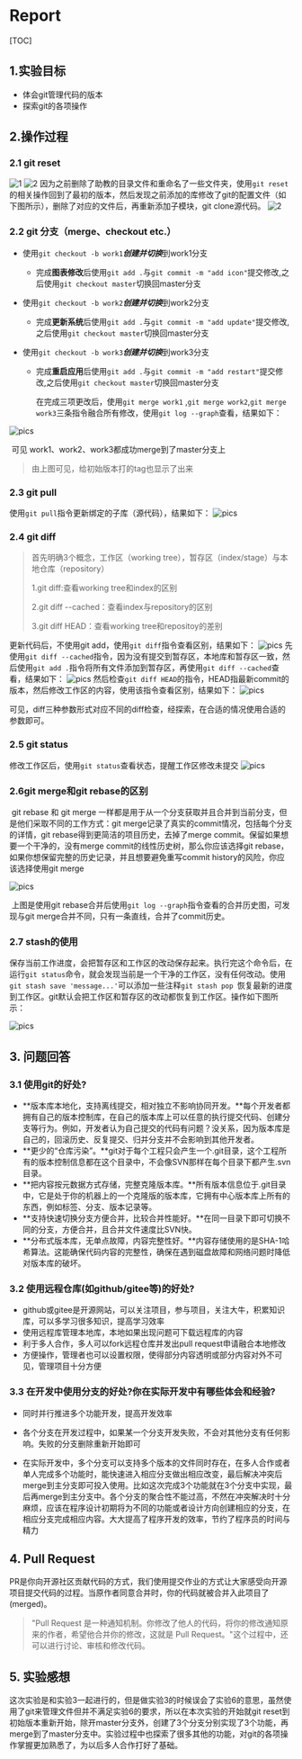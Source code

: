 # Report

[TOC]

## 1.实验目标

- 体会git管理代码的版本
- 探索git的各项操作



## 2.操作过程

### 2.1 git reset

![1](https://raw.githubusercontent.com/bbzunyi/NJU-SE2021-autumn-Lab6/main/Report/191220169-张洋彬/ref/1.png)
![2](https://raw.githubusercontent.com/bbzunyi/NJU-SE2021-autumn-Lab6/main/Report/191220169-张洋彬/ref/2.png)
​	因为之前删除了助教的目录文件和重命名了一些文件夹，使用`git reset`的相关操作回到了最初的版本，然后发现之前添加的库修改了git的配置文件（如下图所示），删除了对应的文件后，再重新添加子模块，git clone源代码。
![2](https://raw.githubusercontent.com/bbzunyi/NJU-SE2021-autumn-Lab6/main/Report/191220169-张洋彬/ref/3.png)

### 2.2 git 分支（merge、checkout etc.）

- 使用`git checkout -b work1`***创建并切换***到work1分支
  
  - 完成**图表修改**后使用`git add .`与`git commit -m "add icon"`提交修改,之后使用`git checkout master`切换回master分支
  
- 使用`git checkout -b work2`***创建并切换***到work2分支
  - 完成**更新系统**后使用`git add .`与`git commit -m "add update"`提交修改,之后使用`git checkout master`切换回master分支

- 使用`git checkout -b work3`***创建并切换***到work3分支
  - 完成**重启应用**后使用`git add .`与`git commit -m "add restart"`提交修改,之后使用`git checkout master`切换回master分支
  
       在完成三项更改后，使用`git merge work1` ,`git merge work2`,`git merge work3`三条指令融合所有修改，使用`git log --graph`查看，结果如下：

![pics](https://raw.githubusercontent.com/bbzunyi/NJU-SE2021-autumn-Lab6/main/Report/191220169-张洋彬/ref/merge.png)

​	可见 work1、work2、work3都成功merge到了master分支上

> 由上图可见，给初始版本打的tag也显示了出来

### 2.3 git pull

使用`git pull`指令更新绑定的子库（源代码），结果如下：
![pics](https://raw.githubusercontent.com/bbzunyi/NJU-SE2021-autumn-Lab6/main/Report/191220169-张洋彬/ref/changelines.png)

### 2.4 git diff

> 首先明确3个概念，工作区（working tree），暂存区（index/stage）与本地仓库（repository）
>
> 1.git diff:查看working tree和index的区别
>
> 2.git diff --cached：查看index与repository的区别
>
> 3.git diff HEAD：查看working tree和repositoy的差别

更新代码后，不使用git add，使用`git diff`指令查看区别，结果如下：
![pics](https://raw.githubusercontent.com/bbzunyi/NJU-SE2021-autumn-Lab6/main/Report/191220169-张洋彬/ref/diff.png)
先使用`git diff --cached`指令，因为没有提交到暂存区，本地库和暂存区一致，然后使用`git add .`指令将所有文件添加到暂存区，再使用`git diff --cached`查看，结果如下：
![pics](https://raw.githubusercontent.com/bbzunyi/NJU-SE2021-autumn-Lab6/main/Report/191220169-张洋彬/ref/diff_cached.png)
然后检查`git diff HEAD`的指令，HEAD指最新commit的版本，然后修改工作区的内容，使用该指令查看区别，结果如下：
![pics](https://raw.githubusercontent.com/bbzunyi/NJU-SE2021-autumn-Lab6/main/Report/191220169-张洋彬/ref/diff_HEAD.png)

可见，diff三种参数形式对应不同的diff检查，经探索，在合适的情况使用合适的参数即可。

### 2.5 git status

​	修改工作区后，使用`git status`查看状态，提醒工作区修改未提交
![pics](https://raw.githubusercontent.com/bbzunyi/NJU-SE2021-autumn-Lab6/main/Report/191220169-张洋彬/ref/status.png)

### 2.6git merge和git rebase的区别

​	git rebase 和 git merge 一样都是用于从一个分支获取并且合并到当前分支，但是他们采取不同的工作方式：git merge记录了真实的commit情况，包括每个分支的详情，git rebase得到更简洁的项目历史，去掉了merge commit。保留如果想要一个干净的，没有merge commit的线性历史树，那么你应该选择git rebase，如果你想保留完整的历史记录，并且想要避免重写commit history的风险，你应该选择使用git merge

![pics](https://raw.githubusercontent.com/bbzunyi/NJU-SE2021-autumn-Lab6/main/Report/191220169-张洋彬/ref/rebase.png)

​	上图是使用git rebase合并后使用`git log --graph`指令查看的合并历史图，可发现与git merge合并不同，只有一条直线，合并了commit历史。



### 2.7 stash的使用

​	保存当前工作进度，会把暂存区和工作区的改动保存起来。执行完这个命令后，在运行`git status`命令，就会发现当前是一个干净的工作区，没有任何改动。使用`git stash save 'message...'`可以添加一些注释
​	`git stash pop `恢复最新的进度到工作区。git默认会把工作区和暂存区的改动都恢复到工作区。操作如下图所示：

![pics](https://raw.githubusercontent.com/bbzunyi/NJU-SE2021-autumn-Lab6/main/Report/191220169-张洋彬/ref/stash.png)

## 3. 问题回答

### 3.1 使用git的好处?

- **版本库本地化，支持离线提交，相对独立不影响协同开发。**每个开发者都拥有自己的版本控制库，在自己的版本库上可以任意的执行提交代码、创建分支等行为。例如，开发者认为自己提交的代码有问题？没关系，因为版本库是自己的，回滚历史、反复提交、归并分支并不会影响到其他开发者。
- **更少的“仓库污染”。**git对于每个工程只会产生一个.git目录，这个工程所有的版本控制信息都在这个目录中，不会像SVN那样在每个目录下都产生.svn目录。
- **把内容按元数据方式存储，完整克隆版本库。**所有版本信息位于.git目录中，它是处于你的机器上的一个克隆版的版本库，它拥有中心版本库上所有的东西，例如标签、分支、版本记录等。
- **支持快速切换分支方便合并，比较合并性能好。**在同一目录下即可切换不同的分支，方便合并，且合并文件速度比SVN快。
- **分布式版本库，无单点故障，内容完整性好。**内容存储使用的是SHA-1哈希算法。这能确保代码内容的完整性，确保在遇到磁盘故障和网络问题时降低对版本库的破坏。

### 3.2 使用远程仓库(如github/gitee等)的好处?

- github或gitee是开源网站，可以关注项目，参与项目，关注大牛，积累知识库，可以多学习很多知识，提高学习效率
- 使用远程库管理本地库，本地如果出现问题可下载远程库的内容
- 利于多人合作，多人可以fork远程仓库并发出pull request申请融合本地修改
- 方便操作，管理者也可以设置权限，使得部分内容透明或部分内容对外不可见，管理项目十分方便

### 3.3 在开发中使用分支的好处?你在实际开发中有哪些体会和经验?

- 同时并行推进多个功能开发，提高开发效率

- 各个分支在开发过程中，如果某一个分支开发失败，不会对其他分支有任何影响。失败的分支删除重新开始即可
- 在实际开发中，多个分支可以支持多个版本的文件同时存在，在多人合作或者单人完成多个功能时，能快速进入相应分支做出相应改变，最后解决冲突后merge到主分支即可投入使用。比如这次完成3个功能就在3个分支中实现，最后再merge到主分支中。各个分支的聚合性不能过高，不然在冲突解决时十分麻烦，应该在程序设计初期将为不同的功能或者设计方向创建相应的分支，在相应分支完成相应内容。大大提高了程序开发的效率，节约了程序员的时间与精力






## 4. Pull Request

PR是你向开源社区贡献代码的方式，我们使用提交作业的方式让大家感受向开源项目提交代码的过程。当原作者同意合并时，你的代码就被合并入此项目了(merged)。

> "Pull Request 是一种通知机制。你修改了他人的代码，将你的修改通知原来的作者，希望他合并你的修改，这就是 Pull Request。"这个过程中，还可以进行讨论、审核和修改代码。





## 5. 实验感想

​	这次实验是和实验3一起进行的，但是做实验3的时候误会了实验6的意思，虽然使用了git来管理文件但并不满足实验6的要求，所以在本次实验的开始就git reset到初始版本重新开始，除开master分支外，创建了3个分支分别实现了3个功能，再merge到了master分支中。实验过程中也探索了很多其他的功能，对git的各项操作掌握更加熟悉了，为以后多人合作打好了基础。
